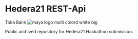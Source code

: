 # Hedera21 REST-Api

 Toka Bank
![maya logo multi colord white big](https://user-images.githubusercontent.com/41586691/110722312-04e97c00-81e0-11eb-8963-b2fed030e6a1.png)

Public archived repository for Hedera21 Hackathon submission.
